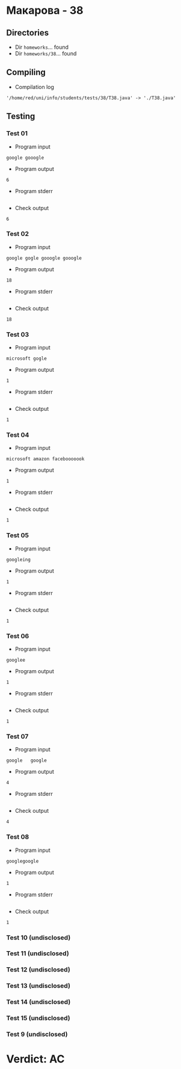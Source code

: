 # Макарова - 38
## Directories
- Dir `homeworks`... found
- Dir `homeworks/38`... found
## Compiling
- Compilation log
```
'/home/red/uni/info/students/tests/38/T38.java' -> './T38.java'

```
## Testing
### Test 01
- Program input
```
google gooogle

```
- Program output
```
6

```
- Program stderr
```

```
- Check output
```
6

```
### Test 02
- Program input
```
google gogle gooogle gooogle

```
- Program output
```
18

```
- Program stderr
```

```
- Check output
```
18

```
### Test 03
- Program input
```
microsoft gogle

```
- Program output
```
1

```
- Program stderr
```

```
- Check output
```
1

```
### Test 04
- Program input
```
microsoft amazon facebooooook

```
- Program output
```
1

```
- Program stderr
```

```
- Check output
```
1

```
### Test 05
- Program input
```
googleing

```
- Program output
```
1

```
- Program stderr
```

```
- Check output
```
1

```
### Test 06
- Program input
```
googlee

```
- Program output
```
1

```
- Program stderr
```

```
- Check output
```
1

```
### Test 07
- Program input
```
google   google

```
- Program output
```
4

```
- Program stderr
```

```
- Check output
```
4

```
### Test 08
- Program input
```
googlegoogle

```
- Program output
```
1

```
- Program stderr
```

```
- Check output
```
1

```
### Test 10 (undisclosed)
### Test 11 (undisclosed)
### Test 12 (undisclosed)
### Test 13 (undisclosed)
### Test 14 (undisclosed)
### Test 15 (undisclosed)
### Test 9 (undisclosed)
# Verdict: AC
